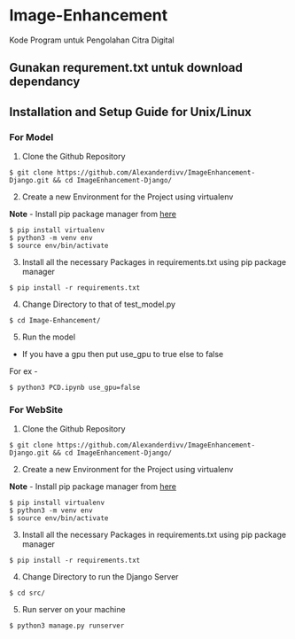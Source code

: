 # Image-Enhancement
Kode Program untuk Pengolahan Citra Digital

## Gunakan requrement.txt untuk download dependancy

## Installation and Setup Guide for Unix/Linux

### For Model

1. Clone the Github Repository

```
$ git clone https://github.com/Alexanderdivv/ImageEnhancement-Django.git && cd ImageEnhancement-Django/
```

2. Create a new Environment for the Project using virtualenv

**Note** - Install pip package manager from [here](https://pip.pypa.io/en/stable/installing/)

```
$ pip install virtualenv
$ python3 -m venv env
$ source env/bin/activate
```


3. Install all the necessary Packages in requirements.txt using pip package manager

```
$ pip install -r requirements.txt
```

4. Change Directory to that of test_model.py

```
$ cd Image-Enhancement/
```

5. Run the model
* If you have a gpu then put use_gpu to true else to false

For ex -

```
$ python3 PCD.ipynb use_gpu=false
```

### For WebSite

1. Clone the Github Repository

```
$ git clone https://github.com/Alexanderdivv/ImageEnhancement-Django.git && cd ImageEnhancement-Django/
```

2. Create a new Environment for the Project using virtualenv

**Note** - Install pip package manager from [here](https://pip.pypa.io/en/stable/installing/)

```
$ pip install virtualenv
$ python3 -m venv env
$ source env/bin/activate
```


3. Install all the necessary Packages in requirements.txt using pip package manager

```
$ pip install -r requirements.txt
```

4. Change Directory to run the Django Server

```
$ cd src/
```

5. Run server on your machine

```
$ python3 manage.py runserver
```

